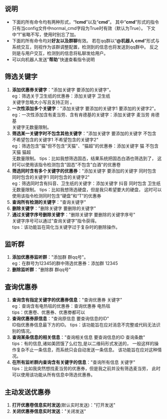 ## 说明

- 下面的所有命令均有两种形式，“**!cmd**”以及“**cmd**”。
  其中“**cmd**”形式的指令只有当config文件中normal_cmd字段为True时有效（默认为True）。
  下文中“**!**”省略不写，使用时别忘了加。
- 下面的所有命令均对**好友以及群聊**有效。
  若在qq群以“**@机器人 cmd**”形式与系统交互，则视作为该群调整配置，检测到的信息也将发送到qq群中。
  反之则是与用户交互，检测到的信息将私聊发给用户。
- 可以向机器人发送"**帮助**"快速查看指令说明

## 筛选关键字

1. **添加优惠券关键字**："添加关键字 要添加的关键字"。  
   eg：筛选关于卫生纸的优惠券：添加关键字 卫生纸  
   关键字忽略大小写且支持正则 。
2. **一次性添加多个关键字**："添加关键字 要添加的关键字1 要添加的关键字2"。  
   eg：一次性添加含有麦当劳、含有肯德基的关键字：添加关键字 麦当劳 肯德基  
   关键字无数量限制。
3. **筛选某一关键字时不包含其他关键字**："添加关键字 要添加的关键字 不包含 不希望包含的关键字1 不希望包含的关键字2"  
   eg：筛选包含"猫"但不包含"天猫"、"猫超"的优惠券：添加关键字 猫 不包含 天猫 猫超  
   无数量限制。
   tips：比如我想筛选固态，结果系统把固态白酒也筛选到了，
   这时可以使用该指令检测包含"固态"不包含"白酒"的优惠卷
4. **筛选同时含有多个关键字的优惠券**："添加关键字 要添加的关键字 同时包含 同时包含的关键字1 同时包含的关键字2"  
   eg：筛选同时含有抖音、卫生纸的关键字：添加关键字 抖音 同时包含 卫生纸  
   无数量限制。
   tips：比如我想筛选硬盘，但是我只希望要大的硬盘，
   这时可以使用该指令检测同时包含“硬盘”和“T”的优惠券
5. **查询所有检测的关键字**："查询关键字"
6. **删除关键字**："删除关键字 要删除的关键字"
7. **通过关键字序号删除关键字**："删除关键字 要删除的关键字序号"  
   关键字序号可以通过"查询关键字"指令获得。  
   tips：该功能旨在简化当关键字过于复杂时的删除操作。

## 监听群

1. **添加优惠券监听群**："添加群 群qq号"。  
   eg：在群号为12345的群中筛选优惠券：添加群 12345
2. **删除监听群**："删除群 群qq号"

## 查询优惠券

1. **查询含有指定关键字的优惠券信息**："查询优惠券 关键字"  
   eg：查询含有电热毯的优惠券：查询优惠券 电热毯  
   tips：优惠卷、优惠券、优惠劵都可以
2. **查询优惠券原信息**："查询原信息 要查询信息的ID"  
   ID指优惠券信息最下方的ID。
   tips：该功能旨在应对消息不完整或代码无法识别的情况。
3. **查询某条信息的相关信息**："查询相关信息 要查询信息的ID 查询条数"  
   tips：有的信息,诸如美团饿了么红包,是以二维码形式发送的，
   一般这样的操作复杂不止一条信息，而系统只会自动发送一条信息。
   该功能旨在应对这种情况。
4. **在所有监听群内查询含有关键字的信息**："查询所有信息 关键字"  
   tips：比如我突然想找麦当劳的优惠券，但是我之前并没有筛选麦当劳，
   此时可以使用该功能从所有信息中筛选优惠券。

## 主动发送优惠券

1. **打开优惠卷信息实时发送**(默认实时发送)："打开发送"
2. **关闭优惠券信息实时发送**："关闭发送"